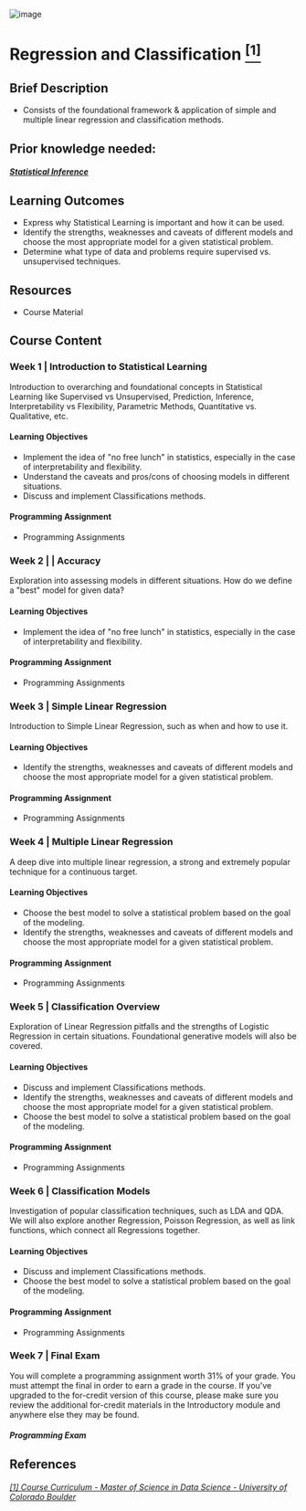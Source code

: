 ![image](https://github.com/laithrasheed/DTSA5304_Fundamentals_of_Data_Visualization/assets/124019127/031aa6ba-746d-459b-8eb0-3fdde64eac4b)

#  Regression and Classification [<sup>[1]</sup>](#reference-1)				

## Brief Description

- Consists of the foundational framework & application of simple and multiple linear regression and classification methods.


## Prior knowledge needed: 
##### [Statistical Inference](https://github.com/laithrasheed/MSDS_Program_Private/tree/main/Data%20Science%20Foundations/Statistical%20Inference)


## Learning Outcomes

- Express why Statistical Learning is important and how it can be used.
- Identify the strengths, weaknesses and caveats of different models and choose the most appropriate model for a given statistical problem.
- Determine what type of data and problems require supervised vs. unsupervised techniques.

## Resources

- Course Material

## Course Content

### Week 1   |  Introduction to Statistical Learning

Introduction to overarching and foundational concepts in Statistical Learning like Supervised vs Unsupervised, Prediction, Inference, Interpretability vs Flexibility, Parametric Methods, Quantitative vs. Qualitative, etc.

#### Learning Objectives

- Implement the idea of "no free lunch" in statistics, especially in the case of interpretability and flexibility.
- Understand the caveats and pros/cons of choosing models in different situations.
- Discuss and implement Classifications methods.

#### Programming Assignment

- Programming Assignments

### Week 2 |  | Accuracy

Exploration into assessing models in different situations. How do we define a "best" model for given data?

#### Learning Objectives

- Implement the idea of "no free lunch" in statistics, especially in the case of interpretability and flexibility.

#### Programming Assignment

- Programming Assignments 

### Week 3   |   Simple Linear Regression

Introduction to Simple Linear Regression, such as when and how to use it.

#### Learning Objectives

- Identify the strengths, weaknesses and caveats of different models and choose the most appropriate model for a given statistical problem.

#### Programming Assignment

- Programming Assignments  

### Week 4 |  Multiple Linear Regression

A deep dive into multiple linear regression, a strong and extremely popular technique for a continuous target.

#### Learning Objectives

- Choose the best model to solve a statistical problem based on the goal of the modeling.
- Identify the strengths, weaknesses and caveats of different models and choose the most appropriate model for a given statistical problem.

#### Programming Assignment

- Programming Assignments 

### Week 5 |   Classification Overview

Exploration of Linear Regression pitfalls and the strengths of Logistic Regression in certain situations. Foundational generative models will also be covered.

#### Learning Objectives

- Discuss and implement Classifications methods.
- Identify the strengths, weaknesses and caveats of different models and choose the most appropriate model for a given statistical problem.
- Choose the best model to solve a statistical problem based on the goal of the modeling.

#### Programming Assignment

- Programming Assignments   

### Week 6 | Classification Models

Investigation of popular classification techniques, such as LDA and QDA. We will also explore another Regression, Poisson Regression, as well as link functions, which connect all Regressions together.

#### Learning Objectives

- Discuss and implement Classifications methods.
- Choose the best model to solve a statistical problem based on the goal of the modeling.

#### Programming Assignment

- Programming Assignments   


### Week 7 |  Final Exam

You will complete a programming assignment worth 31% of your grade. You must attempt the final in order to earn a grade in the course. If you've upgraded to the for-credit version of this course, please make sure you review the additional for-credit materials in the Introductory module and anywhere else they may be found.

##### Programming Exam


## References
###### <a name="reference-1"></a>[[1] Course Curriculum - Master of Science in Data Science - University of Colorado Boulder](https://www.colorado.edu/program/data-science/coursera/curriculum/dtsa5020)
